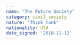 ```yaml
---
name: "The Future Society"
category: civil_society
nature: "Think tank"
nationality: USA
date_signed: '2018-11-12'
---
```

    